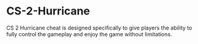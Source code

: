 # CS-2-Hurricane
CS 2 Hurricane cheat is designed specifically to give players the ability to fully control the gameplay and enjoy the game without limitations.
